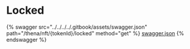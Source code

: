 # Locked

{% swagger src="../../../../.gitbook/assets/swagger.json" path="/thena/nft/{tokenId}/locked" method="get" %}
[swagger.json](../../../../.gitbook/assets/swagger.json)
{% endswagger %}
